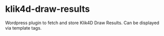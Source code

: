# klik4d-draw-results
Wordpress plugin to fetch and store Klik4D Draw Results. Can be displayed via template tags.
